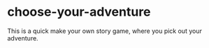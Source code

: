 # choose-your-adventure
This is a quick make your own story game, where you pick out your adventure.
